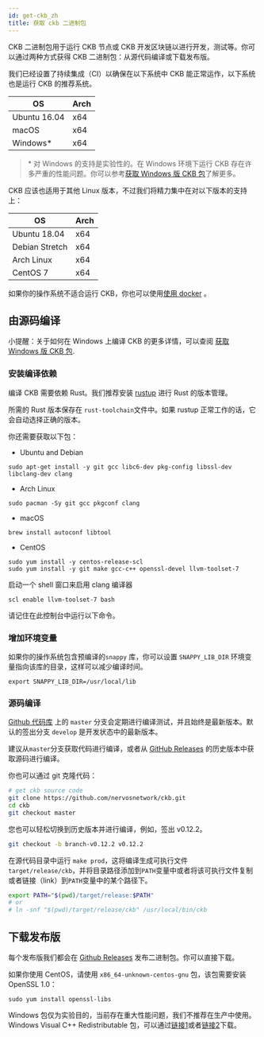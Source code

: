 ```yaml
---
id: get-ckb_zh
title: 获取 ckb 二进制包
---
```


CKB 二进制包用于运行 CKB 节点或 CKB 开发区块链以进行开发，测试等。你可以通过两种方式获得 CKB 二进制包：从源代码编译或下载发布版。

我们已经设置了持续集成（CI）以确保在以下系统中 CKB 能正常运作，以下系统也是运行 CKB 的推荐系统。

OS           | Arch
-------------|------
Ubuntu 16.04 | x64
macOS        | x64
Windows\*    | x64

> \* 对 Windows 的支持是实验性的。在 Windows 环境下运行 CKB 存在许多严重的性能问题。你可以参考[获取 Windows 版 CKB 包](ckb-on-windows_zh.md)了解更多。

CKB 应该也适用于其他 Linux 版本，不过我们将精力集中在对以下版本的支持上：

OS             | Arch
---------------|------
Ubuntu 18.04   | x64
Debian Stretch | x64
Arch Linux     | x64
CentOS 7       | x64

如果你的操作系统不适合运行 CKB，你也可以使用[使用 docker](run-ckb-with-docker_zh.md) 。



## 由源码编译

小提醒：关于如何在 Windows 上编译 CKB 的更多详情，可以查阅 [获取 Windows 版 CKB 包](ckb-on-windows_zh.md).

### 安装编译依赖

编译 CKB 需要依赖 Rust。我们推荐安装 [rustup](https://www.rustup.rs/) 进行 Rust 的版本管理。

所需的 Rust 版本保存在 `rust-toolchain`文件中。如果 rustup 正常工作的话，它会自动选择正确的版本。

你还需要获取以下包：

* Ubuntu and Debian

```shell
sudo apt-get install -y git gcc libc6-dev pkg-config libssl-dev libclang-dev clang
```

* Arch Linux

```shell
sudo pacman -Sy git gcc pkgconf clang
```
* macOS

```shell
brew install autoconf libtool
```
* CentOS

```shell
sudo yum install -y centos-release-scl
sudo yum install -y git make gcc-c++ openssl-devel llvm-toolset-7
```

启动一个 shell 窗口来启用 clang 编译器

```shell
scl enable llvm-toolset-7 bash
```

请记住在此控制台中运行以下命令。

### 增加环境变量

如果你的操作系统包含预编译的`snappy` 库，你可以设置 `SNAPPY_LIB_DIR` 环境变量指向该库的目录，这样可以减少编译时间。

```shell
export SNAPPY_LIB_DIR=/usr/local/lib
```

### 源码编译

 [Github 代码库](https://github.com/nervosnetwork/ckb) 上的  `master` 分支会定期进行编译测试，并且始终是最新版本。默认的签出分支 `develop` 是开发状态中的最新版本。

建议从`master`分支获取代码进行编译，或者从 [GitHub Releases](https://github.com/nervosnetwork/ckb/releases) 的历史版本中获取源码进行编译。

你也可以通过 git 克隆代码：

```bash
# get ckb source code
git clone https://github.com/nervosnetwork/ckb.git
cd ckb
git checkout master
```

您也可以轻松切换到历史版本并进行编译，例如，签出 v0.12.2。

```bash
git checkout -b branch-v0.12.2 v0.12.2
```

在源代码目录中运行 `make prod`，这将编译生成可执行文件 `target/release/ckb`，并将目录路径添加到`PATH`变量中或者将该可执行文件复制或者链接（link）到`PATH`变量中的某个路径下。

```bash
export PATH="$(pwd)/target/release:$PATH"
# or
# ln -snf "$(pwd)/target/release/ckb" /usr/local/bin/ckb
```

## 下载发布版

每个发布版我们都会在 [Github Releases](https://github.com/nervosnetwork/ckb/releases) 发布二进制包。你可以直接下载。

如果你使用 CentOS，请使用  `x86_64-unknown-centos-gnu` 包，该包需要安装 OpenSSL 1.0：

```shell
sudo yum install openssl-libs
```

Windows 包仅为实验目的，当前存在重大性能问题，我们不推荐在生产中使用。Windows Visual C++ Redistributable 包，可以通过[链接1](https://visualstudio.microsoft.com/downloads/)或者[链接2](https://www.microsoft.com/en-us/download/details.aspx?id=48145)下载。